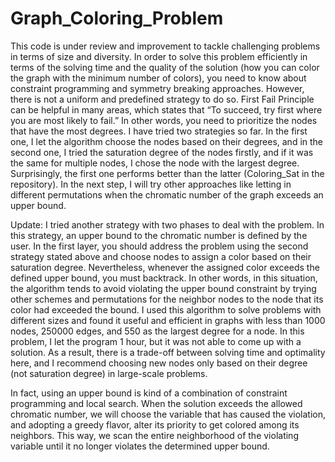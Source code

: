 # Graph_Coloring_Problem
This code is under review and improvement to tackle challenging problems in terms of size and diversity.
In order to solve this problem efficiently in terms of the solving time and the quality of the solution (how you can color the graph with the minimum number of colors), you need to know about constraint programming and symmetry breaking approaches. However, there is not a uniform and predefined strategy to do so. First Fail Principle can be helpful in many areas, which states that “To succeed, try first where you are most likely to fail.” In other words, you need to prioritize the nodes that have the most degrees.
I have tried two strategies so far. In the first one, I let the algorithm choose the nodes based on their degrees, and in the second one, I tried the saturation degree of the nodes firstly, and if it was the same for multiple nodes, I chose the node with the largest degree. Surprisingly, the first one performs better than the latter (Coloring_Sat in the repository). In the next step, I will try other approaches like letting in different permutations when the chromatic number of the graph exceeds an upper bound.

Update: I tried another strategy with two phases to deal with the problem. In this strategy, an upper bound to the chromatic number is defined by the user. In the first layer, you should address the problem using the second strategy stated above and choose nodes to assign a color based on their saturation degree. Nevertheless, whenever the assigned color exceeds the defined upper bound, you must backtrack. In other words, in this situation, the algorithm tends to avoid violating the upper bound constraint by trying other schemes and permutations for the neighbor nodes to the node that its color had exceeded the bound. I used this algorithm to solve problems with different sizes and found it useful and efficient in graphs with less than 1000 nodes, 250000 edges, and 550 as the largest degree for a node. In this problem, I let the program 1 hour, but it was not able to come up with a solution. As a result, there is a trade-off between solving time and optimality here, and I recommend choosing new nodes only based on their degree (not saturation degree) in large-scale problems.

In fact, using an upper bound is kind of a combination of constraint programming and local search. When the solution exceeds the allowed chromatic number, we will choose the variable that has caused the violation, and adopting a greedy flavor, alter its priority to get colored among its neighbors. This way, we scan the entire neighborhood of the violating variable until it no longer violates the determined upper bound.
